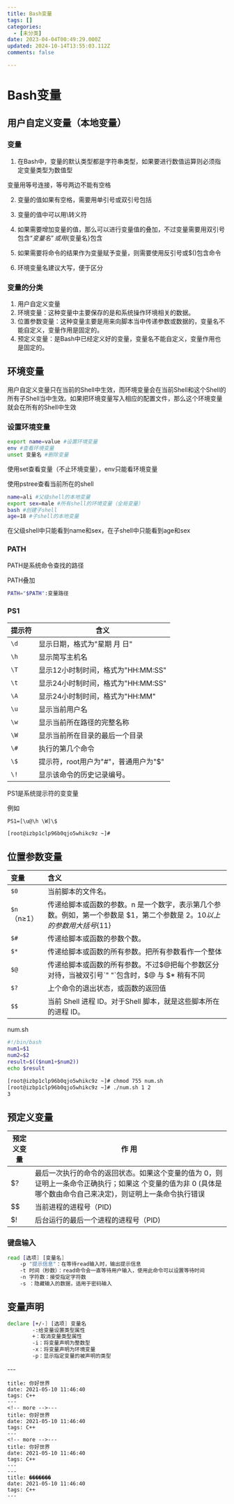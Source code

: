 ```yaml
---
title: Bash变量
tags: []
categories:
  - [未分类]
date: 2023-04-04T00:49:29.000Z
updated: 2024-10-14T13:55:03.112Z
comments: false

---
```


<!--more-->
# Bash变量

## 用户自定义变量（本地变量）

### 变量

1. 在Bash中，变量的默认类型都是字符串类型，如果要进行数值运算则必须指定变量类型为数值型

变量用等号连接，等号两边不能有空格

2. 变量的值如果有空格，需要用单引号或双引号包括

3. 变量的值中可以用\转义符

4. 如果需要增加变量的值，那么可以进行变量值的叠加，不过变量需要用双引号包含“$变量名”或用${变量名}包含
5. 如果需要将命令的结果作为变量赋予变量，则需要使用反引号或$()包含命令
6. 环境变量名建议大写，便于区分

### 变量的分类

1. 用户自定义变量
2. 环境变量：这种变量中主要保存的是和系统操作环境相关的数据。
3. 位置参数变量：这种变量主要是用来向脚本当中传递参数或数据的，变量名不能自定义，变量作用是固定的。
4. 预定义变量：是Bash中已经定义好的变量，变量名不能自定义，变量作用也是固定的。

## 环境变量

用户自定义变量只在当前的Shell中生效，而环境变量会在当前Shell和这个Shell的所有子Shell当中生效。如果把环境变量写入相应的配置文件，那么这个环境变量就会在所有的Shell中生效

### 设置环境变量

```bash
export name=value #设置环境变量
env #查看环境变量
unset 变量名 #删除变量
```

使用set查看变量（不止环境变量），env只能看环境变量

使用pstree查看当前所在的shell

```bash
name=ali #父级shell的本地变量
export sex=male #所有shell的环境变量（全局变量）
bash #创建子shell
age=18 #子shell的本地变量
```

在父级shell中只能看到name和sex，在子shell中只能看到age和sex

### PATH

PATH是系统命令查找的路径

PATH叠加

```bash
PATH="$PATH":变量路径
```

### PS1

| 提示符 | 含义                                 |
| ------ | ------------------------------------ |
| `\d`     | 显示日期，格式为"星期 月 日"         |
| `\h`     | 显示简写主机名                       |
| `\T`     | 显示12小时制时间，格式为"HH:MM:SS"   |
| `\t`     | 显示24小时制时间，格式为"HH:MM:SS"   |
| `\A`     | 显示24小时制时间，格式为"HH:MM"      |
| `\u`     | 显示当前用户名                       |
| `\w`     | 显示当前所在路径的完整名称           |
| `\W`     | 显示当前所在目录的最后一个目录       |
| `\#`   | 执行的第几个命令                     |
| `\$`     | 提示符，root用户为"#"，普通用户为"$" |
| `\!` | 显示该命令的历史记录编号。 |

PS1是系统提示符的变变量

例如

`PS1=[\u@\h \W]\$ `

```bash
[root@izbp1clp96b0qjo5whikc9z ~]#
```



## 位置参数变量

| 变量        | 含义                                                         |
| :---------- | :----------------------------------------------------------- |
| `$0`        | 当前脚本的文件名。                                           |
| `$n`（n≥1） | 传递给脚本或函数的参数。n 是一个数字，表示第几个参数。例如，第一个参数是 $1，第二个参数是 $2。10以上的参数用大括号${11} |
| `$#`        | 传递给脚本或函数的参数个数。                                 |
| `$*`        | 传递给脚本或函数的所有参数。把所有参数看作一个整体           |
| `$@`        | 传递给脚本或函数的所有参数。不过$@把每个参数区分对待，当被双引号`" "`包含时，$@ 与 $* 稍有不同 |
| `$?`        | 上个命令的退出状态，或函数的返回值                           |
| `$$`        | 当前 Shell 进程 ID。对于Shell 脚本，就是这些脚本所在的进程 ID。 |

num.sh

```bash
#!/bin/bash
num1=$1
num2=$2
result=$(($num1+$num2))
echo $result
```

```bash
[root@izbp1clp96b0qjo5whikc9z ~]# chmod 755 num.sh
[root@izbp1clp96b0qjo5whikc9z ~]# ./num.sh 1 2
3
```

## 预定义变量

| 预定义变量 | 作 用                                                        |
| ---------- | ------------------------------------------------------------ |
| $?         | 最后一次执行的命令的返回状态。如果这个变量的值为 0，则证明上一条命令正确执行；如果这 个变量的值为非 0 (具体是哪个数由命令自己来决定)，则证明上一条命令执行错误 |
| $$         | 当前进程的进程号（PID)                                       |
| $!         | 后台运行的最后一个进程的进程号（PID)                         |

### 键盘输入

```bash
read [选项] [变量名]
	-p "提示信息"：在等待read输入时，输出提示信息
	-t 时间（秒数）：read命令会一直等待用户输入，使用此命令可以设置等待时间
	-n 字符数：接受指定字符数
	-s ：隐藏输入的数据，适用于密码输入
```

 ## 变量声明

```bash
declare [+/-] [选项] 变量名
		-:给变量设置类型属性
		+：取消变量类型属性
		-i：将变量声明为整数型
		-x：将变量声明为环境变量
		-p：显示指定变量的被声明的类型
```



<!-- more -->---
    title: 你好世界
    date: 2021-05-10 11:46:40
    tags: C++
    ---
    <!-- more -->---
    title: 你好世界
    date: 2021-05-10 11:46:40
    tags: C++
    ---
    <!-- more -->---
    title: 你好世界
    date: 2021-05-10 11:46:40
    tags: C++
    ---
    ---
    title: �������
    date: 2021-05-10 11:46:40
    tags: C++
    ---